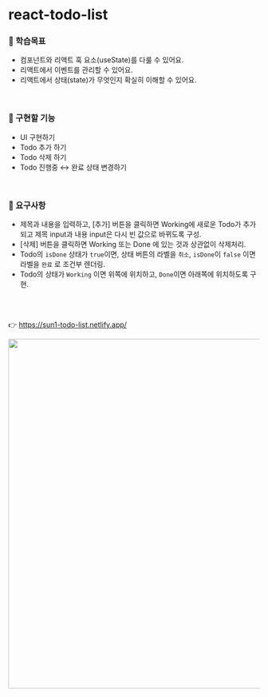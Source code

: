 # react-todo-list

### 📌 학습목표
  - 컴포넌트와 리액트 훅 요소(useState)를 다룰 수 있어요.
  - 리액트에서 이벤트를 관리할 수 있어요.
  - 리액트에서 상태(state)가 무엇인지 확실히 이해할 수 있어요.
<br>

### 📌 구현할 기능
  - UI 구현하기
  - Todo 추가 하기
  - Todo 삭제 하기
  - Todo 진행중 ↔ 완료 상태 변경하기
<br>

### 📌 요구사항
  - 제목과 내용을 입력하고, [추가] 버튼을 클릭하면 Working에 새로운 Todo가 추가되고 제목 input과 내용 input은 다시 빈 값으로 바뀌도록 구성.
  - [삭제] 버튼을 클릭하면 Working 또는 Done 에 있는 것과 상관없이 삭제처리.
  - Todo의 `isDone` 상태가 `true`이면, 상태 버튼의 라벨을 `취소`, `isDone`이 `false` 이면 라벨을 `완료` 로 조건부 렌더링.
  - Todo의 상태가 `Working` 이면 위쪽에 위치하고, `Done`이면 아래쪽에 위치하도록 구현.
<br>
<br>

👉 https://sun1-todo-list.netlify.app/
<br>

<img src="https://github.com/riverSun1/react-todo-list/assets/67379144/e15f023d-bc6a-4dd7-8871-454a5a7d71b6" width="700"/>
